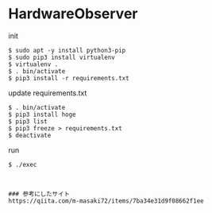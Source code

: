 
# HardwareObserver

init

```
$ sudo apt -y install python3-pip
$ sudo pip3 install virtualenv
$ virtualenv .
$ . bin/activate
$ pip3 install -r requirements.txt
```

update requirements.txt

```
$ . bin/activate
$ pip3 install hoge
$ pip3 list
$ pip3 freeze > requirements.txt
$ deactivate
```
run 

```
$ ./exec



### 参考にしたサイト
https://qiita.com/m-masaki72/items/7ba34e31d9f08662f1ee

